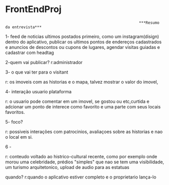 # FrontEndProj
                                                               ***Resumo da entrevista***
                                                               
1- feed de noticias ultimos postados primeiro, como um instagram(disign) dentro do aplicativo, publicar os ultimos 
pontos de endereços cadastrados e anuncios de descontos ou cupons de lugares, agendar visitas guiadas e cadastrar com headtag

2-quem vai publicar?
r:administrador

3- o que vai ter para o visitant 

r: os imoveis com as historias e o mapa, talvez mostrar o valor do imovel,

4- interação usuario plataforma 

r: o usuario pode comentar em um imovel, se gostou ou etc,curtida e adcionar um ponto de interece como favorito e uma parte com seus locais favoritos.

5- foco?

r: possiveis interações com patrocinios, avaliaçoes sobre as historias e nao o local em si.

6 -

r: conteudo voltado ao histrico-cultural recente, como por exemplo onde morou uma celebridade, prédios "simples" que nao se tem uma visibilidade, 
um turismo arquitetonico, upload de audio para as estatuas



quando?
r:quando o aplicativo estiver completo e o proprietario lança-lo



